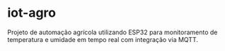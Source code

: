 # iot-agro
Projeto de automação agrícola utilizando ESP32 para monitoramento de temperatura e umidade em tempo real com integração via MQTT.

